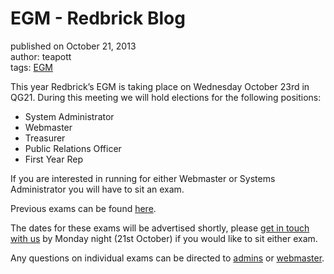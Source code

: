 # EGM - Redbrick Blog
published on October 21, 2013  
author: teapott  
tags: [EGM](https://blog.redbrick.dcu.ie/tags/egm)

This year Redbrick’s EGM is taking place on Wednesday October 23rd in QG21. During this meeting we will hold elections for the following positions:

*   System Administrator
*   Webmaster
*   Treasurer
*   Public Relations Officer
*   First Year Rep

If you are interested in running for either Webmaster or Systems Administrator you will have to sit an exam.

Previous exams can be found [here](http://www.redbrick.dcu.ie/help/exams).

The dates for these exams will be advertised shortly, please [get in touch with us](mailto:committee@redbrick.dcu.ie) by Monday night (21st October) if you would like to sit either exam.

Any questions on individual exams can be directed to [admins](mailto:admins@redbrick.dcu.ie) or [webmaster](mailto:webmaster@redbrick.dcu.ie).